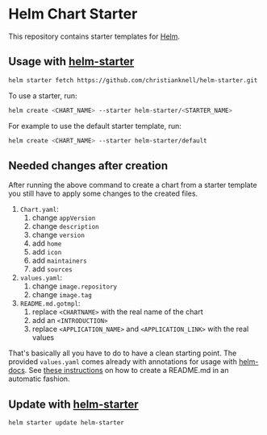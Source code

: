 # Helm Chart Starter

This repository contains starter templates for [Helm](https://helm.sh).

## Usage with [helm-starter](https://github.com/salesforce/helm-starter)

```bash
helm starter fetch https://github.com/christianknell/helm-starter.git
```

To use a starter, run:

```bash
helm create <CHART_NAME> --starter helm-starter/<STARTER_NAME>
```

For example to use the default starter template, run:

```bash
helm create <CHART_NAME> --starter helm-starter/default
```

## Needed changes after creation

After running the above command to create a chart from a starter template you still have to apply some changes to the created files.

1. `Chart.yaml`:
   1. change `appVersion`
   2. change `description`
   3. change `version`
   4. add `home`
   5. add `icon`
   6. add `maintainers`
   7. add `sources`
2. `values.yaml`:
   1. change `image.repository`
   2. change `image.tag`
3. `README.md.gotmpl`:
   1. replace `<CHARTNAME>` with the real name of the chart
   2. add an `<INTRODUCTION>`
   3. replace `<APPLICATION_NAME>` and `<APPLICATION_LINK>` with the real values

That's basically all you have to do to have a clean starting point.
The provided `values.yaml` comes already with annotations for usage with [helm-docs](https://github.com/norwoodj/helm-docs).
See [these instructions](https://github.com/christianknell/helm-charts/tree/main/development) on how to create a README.md in an automatic fashion.

## Update with [helm-starter](https://github.com/salesforce/helm-starter)

```bash
helm starter update helm-starter
```
